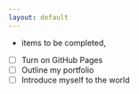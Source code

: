 ```yaml
---
layout: default
---
```

 - items to be completed,
- [ ] Turn on GitHub Pages
- [ ] Outline my portfolio
- [ ] Introduce myself to the world
